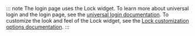 ::: note
The login page uses the Lock widget. To learn more about universal login and the login page, see the [universal login documentation](/hosted-pages/login). To customize the look and feel of the Lock widget, see the [Lock customization options documentation](/libraries/lock/v10/customization).
:::